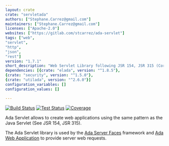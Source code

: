 ```yaml
---
layout: crate
crate: "servletada"
authors: ["Stephane.Carrez@gmail.com"]
maintainers: ["Stephane.Carrez@gmail.com"]
licenses: ["Apache-2.0"]
websites: ["https://gitlab.com/stcarrez/ada-servlet"]
tags: ["web",
"servlet",
"http",
"json",
"rest"]
version: "1.7.1"
short_description: "Web Servlet Library following JSR 154, JSR 315 (Core)"
dependencies: [{crate: "elada", version: "^1.8.5"},
{crate: "security", version: "^1.5.0"},
{crate: "utilada", version: "^2.6.0"}]
configuration_variables: []
configuration_values: []

---
```

[![Build Status](https://img.shields.io/endpoint?url=https://porion.vacs.fr/porion/api/v1/projects/ada-servlet/badges/build.json)](https://porion.vacs.fr/porion/projects/view/ada-servlet/summary)
[![Test Status](https://img.shields.io/endpoint?url=https://porion.vacs.fr/porion/api/v1/projects/ada-servlet/badges/tests.json)](https://porion.vacs.fr/porion/projects/view/ada-servlet/xunits)
[![Coverage](https://img.shields.io/endpoint?url=https://porion.vacs.fr/porion/api/v1/projects/ada-servlet/badges/coverage.json)](https://porion.vacs.fr/porion/projects/view/ada-servlet/summary)

Ada Servlet allows to create web applications using the same pattern
as the Java Servlet (See JSR 154, JSR 315). 

The Ada Servlet library is used by the [Ada Server Faces](https://gitlab.com/stcarrez/ada-asf)
framework and [Ada Web Application](https://gitlab.com/stcarrez/ada-awa)
to provide server web requests.



